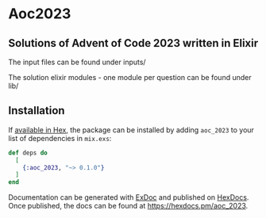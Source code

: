 # Aoc2023

## Solutions of Advent of Code 2023 written in Elixir

The input files can be found under inputs/

The solution elixir modules - one module per question can be found under lib/

## Installation

If [available in Hex](https://hex.pm/docs/publish), the package can be installed
by adding `aoc_2023` to your list of dependencies in `mix.exs`:

```elixir
def deps do
  [
    {:aoc_2023, "~> 0.1.0"}
  ]
end
```

Documentation can be generated with [ExDoc](https://github.com/elixir-lang/ex_doc)
and published on [HexDocs](https://hexdocs.pm). Once published, the docs can
be found at <https://hexdocs.pm/aoc_2023>.

